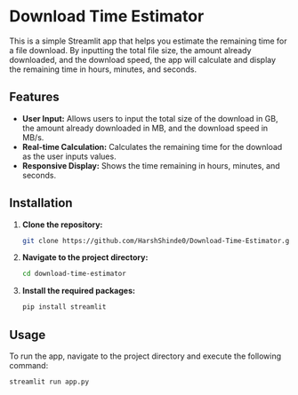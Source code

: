 # Download Time Estimator

This is a simple Streamlit app that helps you estimate the remaining time for a file download. By inputting the total file size, the amount already downloaded, and the download speed, the app will calculate and display the remaining time in hours, minutes, and seconds.

## Features

- **User Input:** Allows users to input the total size of the download in GB, the amount already downloaded in MB, and the download speed in MB/s.
- **Real-time Calculation:** Calculates the remaining time for the download as the user inputs values.
- **Responsive Display:** Shows the time remaining in hours, minutes, and seconds.

## Installation

1. **Clone the repository:**
    ```bash
    git clone https://github.com/HarshShinde0/Download-Time-Estimator.git
    ```
   
2. **Navigate to the project directory:**
    ```bash
    cd download-time-estimator
    ```

3. **Install the required packages:**
    ```bash
    pip install streamlit
    ```

## Usage

To run the app, navigate to the project directory and execute the following command:

```bash
streamlit run app.py
